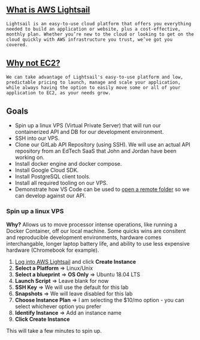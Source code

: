 ## [What is AWS Lightsail](https://aws.amazon.com/lightsail/)

   `Lightsail is an easy-to-use cloud platform that offers you everything needed to build an application or website, plus a cost-effective, monthly plan. Whether you’re new to the cloud or looking to get on the cloud quickly with AWS infrastructure you trust, we’ve got you covered.`

## [Why not EC2?](https://aws.amazon.com/premiumsupport/knowledge-center/lightsail-export-linux-instance-ec2/)

   `We can take advantage of Lightsail's easy-to-use platform and low, predictable pricing to launch, manage and scale your application, while always having the option to easily move some or all of your application to EC2, as your needs grow.`

## Goals

  * Spin up a linux VPS (Virtual Private Server) that will run our containerized API and DB for our development environment.
  * SSH into our VPS.
  * Clone our GitLab API Repository (using SSH). We will use an actual API repository from an EdTech SaaS that John and Jordan have been working on.
  * Install docker engine and docker compose.
  * Install Google Cloud SDK.
  * Install PostgreSQL client tools.
  * Install all required tooling on our VPS.
  * Demonstrate how VS Code can be used to [open a remote folder](https://code.visualstudio.com/docs/remote/ssh) so we can develop against our API.

### Spin up a linux VPS

**Why?** Allows us to move processor intense operations, like running a Docker Container, off our local machine. Some quicks wins are consitent and reproducible development environments, hardware comes interchangable, longer laptop battery life, and ability to use less expensive hardware (Chromebook for example).

  1. [Log into AWS Lightsail](https://lightsail.aws.amazon.com/) and click **Create Instance**
  2. **Select a Platform** => Linux/Unix
  3. **Select a blueprint** => **OS Only** => Ubuntu 18.04 LTS
  4. **Launch Script** => Leave blank for now
  5. **SSH Key** => We will use the default for this lab
  6. **Snapshots** => We will leave disabled for this lab
  7. **Choose Instance Plan** => I am selecting the $10/mo option - you can select whichever option you prefer
  8. **Identify Instance** => Add an instance name
  9. **Click Create Instance**
  
  This will take a few minutes to spin up.
  
